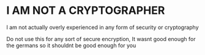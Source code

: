 # I AM NOT A CRYPTOGRAPHER

I am not actually overly experienced in any form of security or cryptography

Do not use this for any sort of secure encryption, It wasnt good enough for
the germans so it shouldnt be good enough for you
